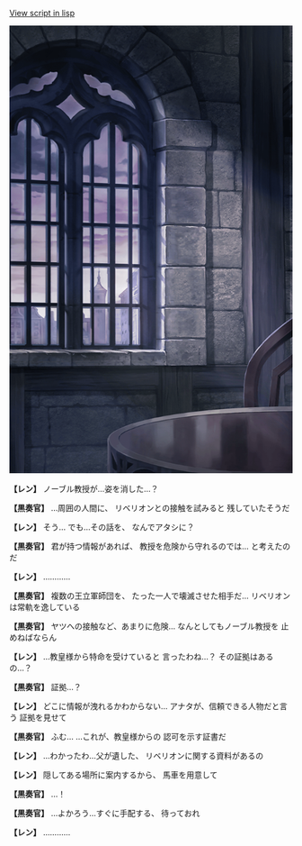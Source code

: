 [View script in lisp](../scripts/1710402.txt)

![church_room.png](../images/backgrounds/church_room.png)

**【レン】**
ノーブル教授が…姿を消した…？

**【黒奏官】**
…周囲の人間に、
リベリオンとの接触を試みると
残していたそうだ

**【レン】**
そう…
でも…その話を、
なんでアタシに？

**【黒奏官】**
君が持つ情報があれば、
教授を危険から守れるのでは…
と考えたのだ

**【レン】**
…………

**【黒奏官】**
複数の王立軍師団を、
たった一人で壊滅させた相手だ…
リベリオンは常軌を逸している

**【黒奏官】**
ヤツへの接触など、あまりに危険…
なんとしてもノーブル教授を
止めねばならん

**【レン】**
…教皇様から特命を受けていると
言ったわね…？
その証拠はあるの…？

**【黒奏官】**
証拠…？

**【レン】**
どこに情報が洩れるかわからない…
アナタが、信頼できる人物だと言う
証拠を見せて

**【黒奏官】**
ふむ…
…これが、教皇様からの
認可を示す証書だ

**【レン】**
…わかったわ…父が遺した、
リベリオンに関する資料があるの

**【レン】**
隠してある場所に案内するから、
馬車を用意して

**【黒奏官】**
…！

**【黒奏官】**
…よかろう…すぐに手配する、
待っておれ

**【レン】**
…………